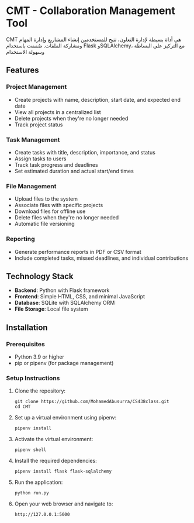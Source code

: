# CMT - Collaboration Management Tool

CMT هي أداة بسيطة لإدارة التعاون، تتيح للمستخدمين إنشاء المشاريع وإدارة المهام ومشاركة الملفات. صُممت باستخدام Flask وSQLAlchemy، مع التركيز على البساطة وسهولة الاستخدام 


## Features

### Project Management
- Create projects with name, description, start date, and expected end date
- View all projects in a centralized list
- Delete projects when they're no longer needed
- Track project status

### Task Management
- Create tasks with title, description, importance, and status
- Assign tasks to users
- Track task progress and deadlines
- Set estimated duration and actual start/end times

### File Management
- Upload files to the system
- Associate files with specific projects
- Download files for offline use
- Delete files when they're no longer needed
- Automatic file versioning

### Reporting
- Generate performance reports in PDF or CSV format
- Include completed tasks, missed deadlines, and individual contributions

## Technology Stack

- **Backend**: Python with Flask framework
- **Frontend**: Simple HTML, CSS, and minimal JavaScript
- **Database**: SQLite with SQLAlchemy ORM
- **File Storage**: Local file system

## Installation

### Prerequisites
- Python 3.9 or higher
- pip or pipenv (for package management)

### Setup Instructions

1. Clone the repository:
   ```
   git clone https://github.com/MohamedAbusurra/CS438class.git
   cd CMT
   ```

2. Set up a virtual environment using pipenv:
   ```
   pipenv install
   ```

3. Activate the virtual environment:
   ```
   pipenv shell
   ```

4. Install the required dependencies:
   ```
   pipenv install flask flask-sqlalchemy
   ```

5. Run the application:
   ```
   python run.py
   ```

6. Open your web browser and navigate to:
   ```
   http://127.0.0.1:5000
   ```

